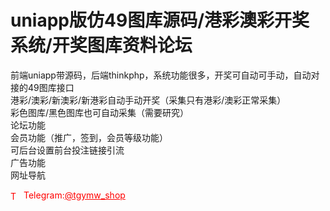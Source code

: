 # uniapp版仿49图库源码/港彩澳彩开奖系统/开奖图库资料论坛

前端uniapp带源码，后端thinkphp，系统功能很多，开奖可自动可手动，自动对接的49图库接口<br>港彩/澳彩/新澳彩/新港彩自动手动开奖（采集只有港彩/澳彩正常采集）<br>彩色图库/黑色图库也可自动采集（需要研究）<br>论坛功能<br>会员功能（推广，签到，会员等级功能）<br>可后台设置前台投注链接引流<br>广告功能<br>网址导航<br>




<p style="color: red;"><img src="https://cdn-icons-png.flaticon.com/512/2111/2111646.png" alt="Telegram Icon" style="width: 16px; vertical-align: middle; margin-right: 5px;">Telegram:<a href="https://t.me/tgymw_shop" style="color: red;">@tgymw_shop</a></p>
